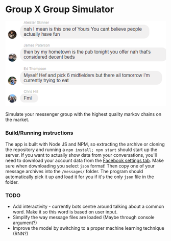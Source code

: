# Group X Group Simulator

![Example](https://github.com/jamjar919/groupx/blob/master/groupx_sample.png?raw=true)

Simulate your messenger group with the highest quality markov chains on the market. 

### Build/Running instructions
The app is built with Node JS and NPM, so extracting the archive or cloning the repository and running a `npm install; npm start` should start up the server. If you want to actually show data from your conversations, you'll need to download your account data from the [Facebook settings tab](https://www.facebook.com/settings?tab=your_facebook_information). Make sure when downloading you select `json` format! Then copy one of your message archives into the `/messages/` folder. The program should automatically pick it up and load it for you if it's the only `json` file in the folder.

### TODO
* Add interactivity - currently bots centre around talking about a common word. Make it so this word is based on user input.
* Simplify the way message files are loaded (Maybe through console argument?)
* Improve the model by switching to a proper machine learning technique (RNN?)
